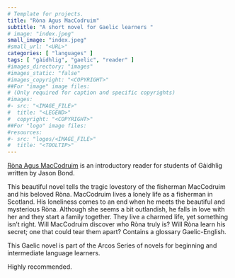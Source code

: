 ```yaml
---
# Template for projects.
title: "Ròna Agus MacCodruim"
subtitle: "A short novel for Gaelic learners "
# image: "index.jpeg"
small_image: "index.jpeg"
#small_url: "<URL>"
categories: [ "languages" ]
tags: [ "gàidhlig", "gaelic", "reader" ]
#images_directory; "images"
#images_static: "false"
#images_copyright: "<COPYRIGHT>"
##For "image" image files:
# (Only required for caption and specific copyrights)
#images:
#- src: "<IMAGE_FILE>"
#  title: "<LEGEND>"
#  copyright: "<COPYRIGHT>"
##For "logo" image files:
#resources:
#- src: "logos/<IMAGE_FILE>"
#  title: "<TOOLTIP>"
---
```


[Ròna Agus MacCodruim](https://www.amazon.co.uk/R%C3%B2na-agus-MacCodruim-Gaelic-learners/dp/1791750249/ref=sr_1_1?dchild=1&keywords=rona+agus+maccodruim&qid=1593871903&sr=8-1) is an introductory reader for students of Gàidhlig written by Jason Bond.  

This beautiful novel tells the tragic lovestory of the fisherman MacCodruim and his beloved Ròna. MacCodruim lives a lonely life as a fisherman in Scotland. His loneliness comes to an end when he meets the beautiful and mysterious Ròna. Although she seems a bit outlandish, he falls in love with her and they start a family together. They live a charmed life, yet something isn’t right. Will MacCodruim discover who Ròna truly is? Will Ròna learn his secret; one that could tear them apart? Contains a glossary Gaelic-English.  

This Gaelic novel is part of the Arcos Series of novels for beginning and intermediate language learners.   

Highly recommended.



